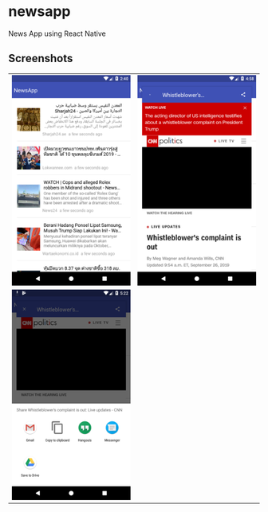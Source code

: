 # newsapp
News App using React Native

## Screenshots

<table>

  <tr>
    <td> <img src="https://github.com/alsong/newsapp/blob/master/screenshots/Screenshot_1569498026.png"> </td>
    <td> <img src="https://github.com/alsong/newsapp/blob/master/screenshots/Screenshot_1569506321.png"> </td>
  </tr>
  
  <tr>
        <td> <img src="https://github.com/alsong/newsapp/blob/master/screenshots/Screenshot_1569507777.png"> </td>
  </tr>
</table>